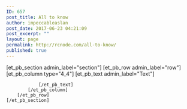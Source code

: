 ```yaml
---
ID: 657
post_title: All to know
author: impeccableaslan
post_date: 2017-06-23 04:21:09
post_excerpt: ""
layout: page
permalink: http://rcnode.com/all-to-know/
published: true
---
```

[et_pb_section admin_label="section"]
		[et_pb_row admin_label="row"]
			[et_pb_column type="4_4"]
				[et_pb_text admin_label="Text"]
					
				[/et_pb_text]
			[/et_pb_column]
		[/et_pb_row]
	[/et_pb_section]